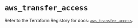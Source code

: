 # `aws_transfer_access`

Refer to the Terraform Registory for docs: [`aws_transfer_access`](https://registry.terraform.io/providers/hashicorp/aws/3.76.1/docs/resources/transfer_access).
